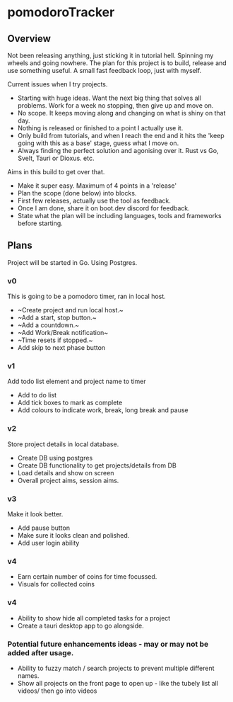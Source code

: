 # pomodoroTracker

## Overview
Not been releasing anything, just sticking it in tutorial hell. Spinning my wheels and going nowhere. 
The plan for this project is to build, release and use something useful. A small fast feedback loop, just with myself. 

Current issues when I try projects.
- Starting with huge ideas. Want the next big thing that solves all problems. Work for a week no stopping, then give up and move on. 
- No scope. It keeps moving along and changing on what is shiny on that day. 
- Nothing is released or finished to a point I actually use it. 
- Only build from tutorials, and when I reach the end and it hits the 'keep going with this as a base' stage, guess what I move on. 
- Always finding the perfect solution and agonising over it. Rust vs Go, Svelt, Tauri or Dioxus. etc.

Aims in this build to get over that. 
- Make it super easy. Maximum of 4 points in a 'release'
- Plan the scope (done below) into blocks. 
- First few releases, actually use the tool as feedback. 
- Once I am done, share it on boot.dev discord for feedback. 
- State what the plan will be including languages, tools and frameworks before starting.

## Plans 

Project will be started in Go. Using Postgres. 

### v0 
This is going to be a pomodoro timer, ran in local host. 
- ~Create project and run local host.~ 
- ~Add a start, stop button.~ 
- ~Add a countdown.~
- ~Add Work/Break notification~
- ~Time resets if stopped.~ 
- Add skip to next phase button

### v1
Add todo list element and project name to timer 
- Add to do list 
- Add tick boxes to mark as complete 
- Add colours to indicate work, break, long break and pause 

### v2
Store project details in local database. 
- Create DB using postgres 
- Create DB functionality to get projects/details from DB 
- Load details and show on screen
- Overall project aims, session aims. 

### v3 
Make it look better.
- Add pause button
- Make sure it looks clean and polished. 
- Add user login ability 

### v4 
- Earn certain number of coins for time focussed. 
- Visuals for collected coins

### v4 
- Ability to show hide all completed tasks for a project
- Create a tauri desktop app to go alongside. 


### Potential future enhancements ideas - may or may not be added after usage. 
- Ability to fuzzy match / search projects to prevent multiple different names. 
- Show all projects on the front page to open up - like the tubely list all videos/ then go into videos
